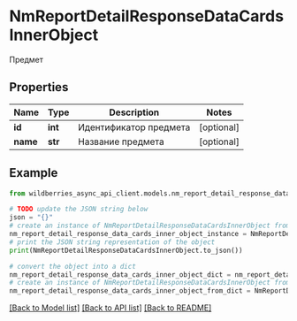 # NmReportDetailResponseDataCardsInnerObject

Предмет

## Properties

Name | Type | Description | Notes
------------ | ------------- | ------------- | -------------
**id** | **int** | Идентификатор предмета | [optional] 
**name** | **str** | Название предмета | [optional] 

## Example

```python
from wildberries_async_api_client.models.nm_report_detail_response_data_cards_inner_object import NmReportDetailResponseDataCardsInnerObject

# TODO update the JSON string below
json = "{}"
# create an instance of NmReportDetailResponseDataCardsInnerObject from a JSON string
nm_report_detail_response_data_cards_inner_object_instance = NmReportDetailResponseDataCardsInnerObject.from_json(json)
# print the JSON string representation of the object
print(NmReportDetailResponseDataCardsInnerObject.to_json())

# convert the object into a dict
nm_report_detail_response_data_cards_inner_object_dict = nm_report_detail_response_data_cards_inner_object_instance.to_dict()
# create an instance of NmReportDetailResponseDataCardsInnerObject from a dict
nm_report_detail_response_data_cards_inner_object_from_dict = NmReportDetailResponseDataCardsInnerObject.from_dict(nm_report_detail_response_data_cards_inner_object_dict)
```
[[Back to Model list]](../README.md#documentation-for-models) [[Back to API list]](../README.md#documentation-for-api-endpoints) [[Back to README]](../README.md)


